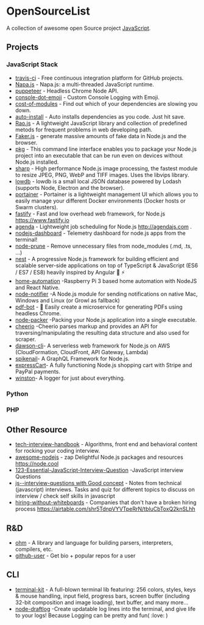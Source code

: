 # OpenSourceList
A collection of awesome open Source project [JavaScript](https://developer.mozilla.org/en-US/docs/Web/JavaScript).

## Projects
  ### JavaScript Stack

* [travis-ci](https://github.com/travis-ci/travis-ci) - Free continuous integration platform for GitHub projects.
* [Napa.js](https://github.com/Microsoft/napajs) - Napa.js: a multi-threaded JavaScript runtime.
* [puppeteer](https://github.com/GoogleChrome/puppeteer) - Headless Chrome Node API.
* [console-dot-emoji](https://github.com/ines/console-dot-emoji) - Custom Console Logging with Emoji. 
* [cost-of-modules](https://github.com/siddharthkp/cost-of-modules) - Find out which of your dependencies are slowing you down.
* [auto-install](https://github.com/siddharthkp/auto-install) - Auto installs dependencies as you code. Just hit save.
* [Rao.js](https://github.com/rao123dk/Rao.js) -  A lightweight JavaScript library and collection of predefined metods for frequent problems in  web developing path. 
* [Faker.js](https://github.com/marak/Faker.js) - generate massive amounts of fake data in Node.js and the browser.
* [pkg](https://github.com/zeit/pkg) - This command line interface enables you to package your Node.js project into an executable that can be run even on devices without Node.js installed.
* [sharp](https://github.com/lovell/sharp) - High performance Node.js image processing, the fastest module to resize JPEG, PNG, WebP and TIFF images. Uses the libvips library.
* [lowdb](https://github.com/typicode/lowdb) - lowdb is a small local JSON database powered by Lodash (supports Node, Electron and the browser).
* [portainer](https://github.com/portainer/portainer) - Portainer is a lightweight management UI which allows you to easily manage your different Docker environments (Docker hosts or Swarm clusters).
* [fastify](https://github.com/fastify/fastify) - Fast and low overhead web framework, for Node.js https://www.fastify.io 
* [agenda](https://github.com/agenda/agenda) - Lightweight job scheduling for Node.js http://agendajs.com .
* [nodejs-dashboard](https://github.com/FormidableLabs/nodejs-dashboard) - Telemetry dashboard for node.js apps from the terminal!
* [node-prune](https://github.com/tj/node-prune) - Remove unnecessary files from node_modules (.md, .ts, ...)
* [nest](https://github.com/nestjs/nest) - A progressive Node.js framework for building efficient and scalable server-side applications on top of TypeScript & JavaScript (ES6 / ES7 / ES8) heavily inspired by Angular :rocket: :zap:
* [home-automation](https://github.com/deepsyx/home-automation) -Raspberry Pi 3 based home automation with NodeJS and React Native.
* [node-notifier](https://github.com/mikaelbr/node-notifier) -A Node.js module for sending notifications on native Mac, Windows and Linux (or Growl as fallback)
* [pdf-bot](https://github.com/esbenp/pdf-bot) - :robot: Easily create a microservice for generating PDFs using headless Chrome.
* [node-packer](https://github.com/pmq20/node-packer) -Packing your Node.js application into a single executable.
* [cheerio](https://github.com/cheeriojs/cheerio) -Cheerio parses markup and provides an API for traversing/manipulating the resulting data structure and also used for scraper.
* [dawson-cli](https://github.com/dawson-org/dawson-cli)- A serverless web framework for Node.js on AWS (CloudFormation, CloudFront, API Gateway, Lambda) 
* [spikenail](https://github.com/spikenail/spikenail)- A GraphQL Framework for Node.js.
* [expressCart](https://github.com/mrvautin/expressCart)- A fully functioning Node.js shopping cart with Stripe and PayPal payments. 
* [winston](https://github.com/winstonjs/winston)- A logger for just about everything.

 ### Python 
 ### PHP


## Other Resource
* [tech-interview-handbook](https://github.com/yangshun/tech-interview-handbook) - Algorithms, front end and behavioral content for rocking your coding interview. 
* [awesome-nodejs](https://github.com/sindresorhus/awesome-nodejs) -  zap Delightful Node.js packages and resources https://node.cool 
* [123-Essential-JavaScript-Interview-Question](https://github.com/ganqqwerty/123-Essential-JavaScript-Interview-Question) -JavaScript interview Questions 
* [js--interview-questions with Good concept](https://github.com/vvscode/js--interview-questions) - Notes from technical (javascript) interviews. Tasks and quiz for different topics to discuss on interview / check self skills in javascript 
* [hiring-without-whiteboards](https://github.com/poteto/hiring-without-whiteboards) - Companies that don't have a broken hiring process https://airtable.com/shr5TdnpVYVTpeRrN/tbluCbToxQ2knSLhh

## R&D
* [ohm](https://github.com/harc/ohm) - A library and language for building parsers, interpreters, compilers, etc.
* [github-user](https://github.com/siddharthkp/github-user) - Get bio + popular repos for a user 

## CLI
* [terminal-kit](https://github.com/cronvel/terminal-kit) - A full-blown terminal lib featuring: 256 colors, styles, keys & mouse handling, input field, progress bars, screen buffer (including 32-bit composition and image loading), text buffer, and many more...
* [node-draftlog](https://github.com/ivanseidel/node-draftlog) -Create updatable log lines into the terminal, and give life to your logs! Because Logging can be pretty and fun( :love: )


